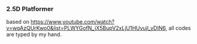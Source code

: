 ### 2.5D Platformer
based on https://www.youtube.com/watch?v=wqAzQUrKwo0&list=PLWYGofN_jX5BupV2xLjU1HUvujl_yDIN6, all codes are typed by my hand.
